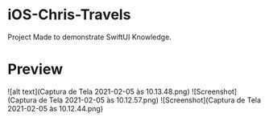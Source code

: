 # iOS-Chris-Travels
Project Made to demonstrate SwiftUI Knowledge.

# Preview
![alt text](Captura de Tela 2021-02-05 às 10.13.48.png)
![Screenshot](Captura de Tela 2021-02-05 às 10.12.57.png)
![Screenshot](Captura de Tela 2021-02-05 às 10.12.44.png)
